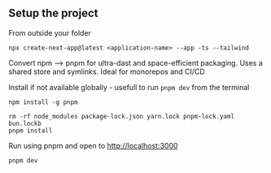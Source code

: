 

## Setup the project

From outside your folder
```
npx create-next-app@latest <application-name> --app -ts --tailwind
```

Convert npm --> pnpm for ultra-dast and space-efficient packaging. Uses a shared store and symlinks. Ideal for monorepos and CI/CD

Install if not available globally - usefull to run `pnpm dev` from the terminal
```
npm install -g pnpm
```


```
rm -rf node_modules package-lock.json yarn.lock pnpm-lock.yaml bun.lockb
pnpm install
```

Run using pnpm and open to [http://localhost:3000](http://localhost:3000)
```
pnpm dev
```